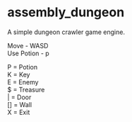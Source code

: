 # assembly_dungeon
A simple dungeon crawler game engine.

Move - WASD\
Use Potion - p

P  = Potion\
K  = Key\
E  = Enemy\
$  = Treasure\
|  = Door\
[] = Wall\
X  = Exit
